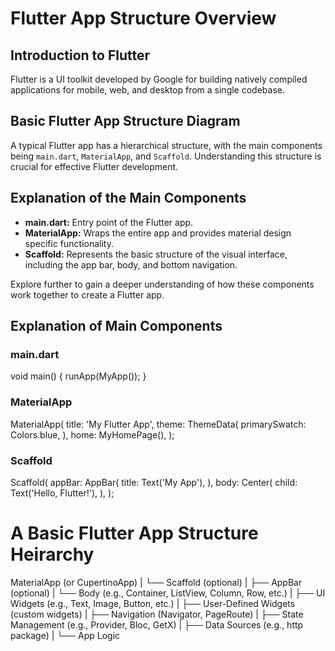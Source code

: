 # Flutter App Structure Overview

## Introduction to Flutter
Flutter is a UI toolkit developed by Google for building natively compiled applications for mobile, web, and desktop from a single codebase.

## Basic Flutter App Structure Diagram
A typical Flutter app has a hierarchical structure, with the main components being `main.dart`, `MaterialApp`, and `Scaffold`. Understanding this structure is crucial for effective Flutter development.

## Explanation of the Main Components
- **main.dart:** Entry point of the Flutter app.
- **MaterialApp:** Wraps the entire app and provides material design specific functionality.
- **Scaffold:** Represents the basic structure of the visual interface, including the app bar, body, and bottom navigation.

Explore further to gain a deeper understanding of how these components work together to create a Flutter app.

## Explanation of Main Components

### main.dart
void main() {
  runApp(MyApp());
}

### MaterialApp
MaterialApp(
  title: 'My Flutter App',
  theme: ThemeData(
    primarySwatch: Colors.blue,
  ),
  home: MyHomePage(),
);

### Scaffold
Scaffold(
  appBar: AppBar(
    title: Text('My App'),
  ),
  body: Center(
    child: Text('Hello, Flutter!'),
  ),
);

# A Basic Flutter App Structure Heirarchy

MaterialApp (or CupertinoApp)
  |
  └── Scaffold (optional)
      |
      ├── AppBar (optional)
      |
      └── Body (e.g., Container, ListView, Column, Row, etc.)
          |
          ├── UI Widgets (e.g., Text, Image, Button, etc.)
          |
          ├── User-Defined Widgets (custom widgets)
          |
          ├── Navigation (Navigator, PageRoute)
          |
          ├── State Management (e.g., Provider, Bloc, GetX)
          |
          ├── Data Sources (e.g., http package)
          |
          └── App Logic


